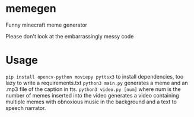 # memegen
Funny minecraft meme generator

Please don't look at the embarrassingly messy code

# Usage
`pip install opencv-python moviepy pyttsx3` to install dependencies, too lazy to write a requirements.txt
`python3 main.py` generates a meme and an .mp3 file of the caption in tts.
`python3 video.py [num]` where num is the number of memes inserted into the video generates a video containing multiple memes with obnoxious music in the background and a text to speech narrator.
